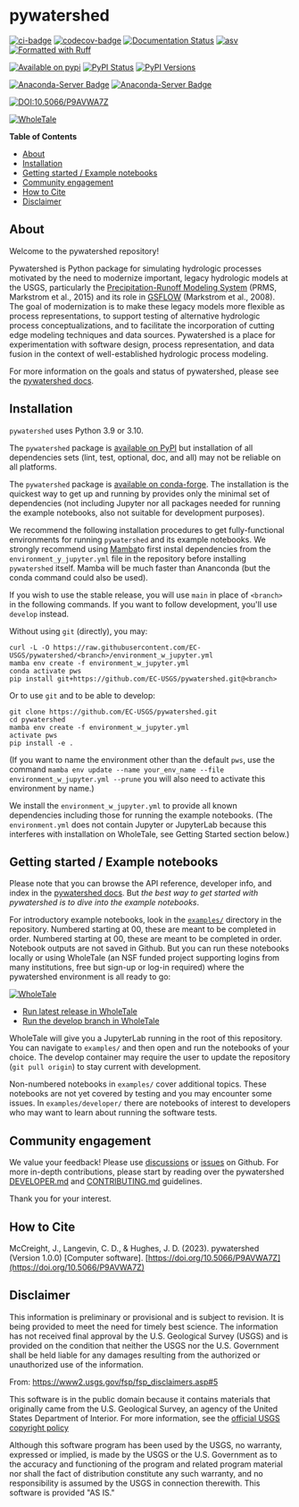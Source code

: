 # pywatershed

[![ci-badge](https://github.com/ec-usgs/pywatershed/workflows/CI/badge.svg?branch=develop)](https://github.com/ec-usgs/pywatershed/actions?query=workflow%3ACI)
[![codecov-badge](https://codecov.io/gh/ec-usgs/pywatershed/branch/main/graph/badge.svg)](https://codecov.io/gh/ec-usgs/pywatershed)
[![Documentation Status](https://readthedocs.org/projects/pywatershed/badge/?version=latest)](https://pywatershed.readthedocs.io/en/latest/?badge=latest)
[![asv](http://img.shields.io/badge/benchmarked%20by-asv-green.svg?style=flat)](https://github.com/ec-usgs/pywatershed)
[![Formatted with Ruff](https://img.shields.io/endpoint?url=https://raw.githubusercontent.com/astral-sh/ruff/main/assets/badge/v2.json)](https://github.com/astral-sh/ruff)

[![Available on pypi](https://img.shields.io/pypi/v/pywatershed.svg)](https://pypi.python.org/pypi/pywatershed)
[![PyPI Status](https://img.shields.io/pypi/status/pywatershed.svg)](https://pypi.python.org/pypi/pywatershed)
[![PyPI Versions](https://img.shields.io/pypi/pyversions/pywatershed.svg)](https://pypi.python.org/pypi/pywatershed)

[![Anaconda-Server Badge](https://anaconda.org/conda-forge/pywatershed/badges/version.svg)](https://anaconda.org/conda-forge/pywatershed)
[![Anaconda-Server Badge](https://anaconda.org/conda-forge/pywatershed/badges/platforms.svg)](https://anaconda.org/conda-forge/pywatershed)

[![DOI:10.5066/P9AVWA7Z](https://img.shields.io/badge/DOI-10.5066/P9AVWA7Z-b4a9fe.svg)](https://doi.org/10.5066/P9AVWA7Z)

[![WholeTale](https://raw.githubusercontent.com/whole-tale/wt-design-docs/master/badges/wholetale-explore.svg)](https://dashboard.wholetale.org/run/64ae29e8a887f48b9f173678?tab=metadata)


<!-- START doctoc generated TOC please keep comment here to allow auto update -->
<!-- DON'T EDIT THIS SECTION, INSTEAD RE-RUN doctoc TO UPDATE -->
**Table of Contents**

- [About](#about)
- [Installation](#installation)
- [Getting started / Example notebooks](#getting-started--example-notebooks)
- [Community engagement](#community-engagement)
- [How to Cite](#how-to-cite)
- [Disclaimer](#disclaimer)

<!-- END doctoc generated TOC please keep comment here to allow auto update -->

## About

Welcome to the pywatershed repository!

Pywatershed is Python package for simulating hydrologic processes motivated by
the need to modernize important, legacy hydrologic models at the USGS,
particularly the
[Precipitation-Runoff Modeling System](https://www.usgs.gov/software/precipitation-runoff-modeling-system-prms)
(PRMS, Markstrom et al., 2015) and its role in
[GSFLOW](https://www.usgs.gov/software/gsflow-coupled-groundwater-and-surface-water-flow-model>)
(Markstrom et al., 2008).
The goal of modernization is to make these legacy models more flexible as process
representations, to support testing of alternative hydrologic process
conceptualizations, and to facilitate the incorporation of cutting edge
modeling techniques and data sources. Pywatershed is a place for experimentation
with software design, process representation, and data fusion in the context
of well-established hydrologic process modeling.

For more information on the goals and status of pywatershed, please see the [pywatershed docs](https://pywatershed.readthedocs.io/).


## Installation

`pywatershed` uses Python 3.9 or 3.10.

The `pywatershed` package is [available on
PyPI](https://pypi.org/project/pywatershed/) but installation of all
dependencies sets (lint, test, optional, doc, and all) may not be reliable on
all platforms. 

The `pywatershed` package is [available on
conda-forge](https://anaconda.org/conda-forge/pywatershed). The installation
is the quickest way to get up and running by provides only the minimal set of
dependencies (not including Jupyter nor all packages needed for running the
example notebooks, also not suitable for development purposes). 

We recommend the following installation procedures to get fully-functional
environments for running `pywatershed` and its example notebooks. We strongly
recommend using [Mamba](https://mamba.readthedocs.io/en/latest/)to first
instal dependencies from the `environment_y_jupyter.yml` file in the
repository before installing `pywatershed` itself. Mamba will be much faster
than Ananconda (but the conda command could also be used). 

If you wish to use the stable release, you will use `main` in place of 
`<branch>` in the following commands. If you want to follow development, you'll
use `develop` instead.

Without using `git` (directly), you may:
```
curl -L -O https://raw.githubusercontent.com/EC-USGS/pywatershed/<branch>/environment_w_jupyter.yml
mamba env create -f environment_w_jupyter.yml
conda activate pws
pip install git+https://github.com/EC-USGS/pywatershed.git@<branch>
```

Or to use `git` and to be able to develop:

```
git clone https://github.com/EC-USGS/pywatershed.git
cd pywatershed
mamba env create -f environment_w_jupyter.yml
activate pws
pip install -e .
```

(If you want to name the environment other than the default `pws`, use the
command 
`mamba env update --name your_env_name --file environment_w_jupyter.yml --prune`
you will also need to activate this environment by name.)


We install the `environment_w_jupyter.yml` to provide all known dependencies 
including those for running the example notebooks. (The `environment.yml` 
does not contain Jupyter or JupyterLab because this interferes with installation
on WholeTale, see Getting Started section below.)


## Getting started / Example notebooks

Please note that you can browse the API reference, developer info, and index
in the [pywatershed docs]((https://pywatershed.readthedocs.io/)). But
*the best way to get started with pywatershed is to dive into the example
notebooks*.

For introductory example notebooks, look in the
[`examples/`](https://github.com/EC-USGS/pywatershed/tree/main/examples>)
directory in the repository. Numbered starting at 00, these are meant to be
completed in order. Numbered starting at 00, these are meant to be completed
in order. Notebook outputs are not saved in Github. But you can run these
notebooks locally or using WholeTale (an NSF funded project supporting logins
from many institutions, free but sign-up or log-in required)
where the pywatershed environment is all ready to go:

[![WholeTale](https://raw.githubusercontent.com/whole-tale/wt-design-docs/master/badges/wholetale-explore.svg)](https://dashboard.wholetale.org)

  * [Run latest release in WholeTale](https://dashboard.wholetale.org/run/64ae29e8a887f48b9f173678?tab=metadata)
  * [Run the develop branch in WholeTale](https://dashboard.wholetale.org/run/64ae25c3a887f48b9f1735c8?tab=metadata)

WholeTale will give you a JupyterLab running in the root of this
repository. You can navigate to `examples/` and then open and run the notebooks
of your choice.  The develop container may require the user to update the
repository (`git pull origin`) to stay current with development.

Non-numbered notebooks in `examples/` cover additional topics. These
notebooks are not yet covered by testing and you may encounter some
issues. In `examples/developer/` there are notebooks of interest to
developers who may want to learn about running the software tests.


## Community engagement

We value your feedback! Please use [discussions](https://github.com/EC-USGS/pywatershed/discussions)
or [issues](https://github.com/EC-USGS/pywatershed/issues) on Github. 
For more in-depth contributions, please start by reading over
the pywatershed
[DEVELOPER.md](https://github.com/EC-USGS/pywatershed/blob/develop/DEVELOPER.md) and
[CONTRIBUTING.md](https://github.com/EC-USGS/pywatershed/blob/develop/CONTRIBUTING.md)
guidelines.

Thank you for your interest.

## How to Cite
McCreight, J., Langevin, C. D., & Hughes, J. D. (2023). pywatershed (Version 1.0.0) [Computer software]. [https://doi.org/10.5066/P9AVWA7Z](https://doi.org/10.5066/P9AVWA7Z)

## Disclaimer

This information is preliminary or provisional and is subject to revision. It is
being provided to meet the need for timely best science. The information has not
received final approval by the U.S. Geological Survey (USGS) and is provided on
the condition that neither the USGS nor the U.S. Government shall be held liable
for any damages resulting from the authorized or unauthorized use of the
information.

From: https://www2.usgs.gov/fsp/fsp_disclaimers.asp#5

This software is in the public domain because it contains materials that
originally came from the U.S. Geological Survey, an agency of the United States
Department of Interior. For more information, see the [official USGS copyright
policy](https://www.usgs.gov/information-policies-and-instructions/copyrights-and-credits
"official USGS copyright policy")

Although this software program has been used by the USGS, no warranty, expressed
or implied, is made by the USGS or the U.S. Government as to the accuracy and
functioning of the program and related program material nor shall the fact of
distribution constitute any such warranty, and no responsibility is assumed by
the USGS in connection therewith.  This software is provided "AS IS."
